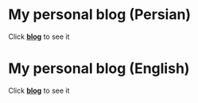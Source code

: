 # My personal blog (Persian)

Click [**blog**](https://mhkarami97.github.io/blog/) to see it

# My personal blog (English)

Click [**blog**](https://mhkarami97.github.io/blog-en/) to see it
